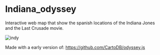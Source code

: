 Indiana_odyssey
===============


Interactive web map that show the spanish locations of the Indiana Jones and the Last Crusade movie.

![indy](http://mappingco.github.io/Indiana_odyssey/photos/web.png)

Made with a early version of: https://github.com/CartoDB/odyssey.js